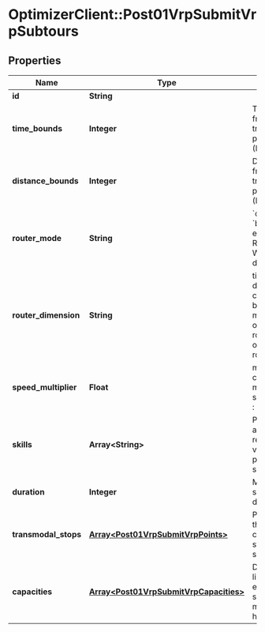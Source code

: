 # OptimizerClient::Post01VrpSubmitVrpSubtours

## Properties
Name | Type | Description | Notes
------------ | ------------- | ------------- | -------------
**id** | **String** |  | 
**time_bounds** | **Integer** | Time limit from the transmodal points (Isochrone) | [optional] 
**distance_bounds** | **Integer** | Distance limit from the transmodal points (Isodistanche) | [optional] 
**router_mode** | **String** | &#x60;car&#x60;, &#x60;truck&#x60;, &#x60;bicycle&#x60;, etc... See the Router Wrapper API doc | [optional] 
**router_dimension** | **String** | time or dimension, choose between a matrix based on minimal route duration or on minimal route distance | [optional] 
**speed_multiplier** | **Float** | multiply the current modality speed, default : 1.0 | [optional] [default to 1.0]
**skills** | **Array&lt;String&gt;** | Particular abilities required by a vehicle to perform this subtour | [optional] 
**duration** | **Integer** | Maximum subtour duration | [optional] 
**transmodal_stops** | [**Array&lt;Post01VrpSubmitVrpPoints&gt;**](Post01VrpSubmitVrpPoints.md) | Point where the vehicles can park and start the subtours | [optional] 
**capacities** | [**Array&lt;Post01VrpSubmitVrpCapacities&gt;**](Post01VrpSubmitVrpCapacities.md) | Define the limit of entities the subtour modality can handle | [optional] 


